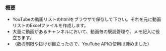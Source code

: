 ### 概要

* YouTubeの動画リストのhtmlをブラウザで保存して下さい。それを元に動画リストのExcelファイルを作成します。  
* 大量に動画があるチャンネルにおいて、動画毎の既読管理や、メモ記入に役立ちます。  
* （数の制限や抜けが目立ったので、YouTube APIの使用は諦めました）
